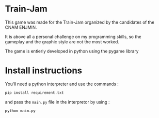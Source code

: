 # Train-Jam

This game was made for the Train-Jam organized by the candidates of the CNAM ENJMIN. 

It is above all a personal challenge on my programming skills, so the gameplay and the graphic style are not the most worked.

The game is entierly developed in python using the pygame library


# Install instructions

You'll need a python interpreter and use the commands :

```py
pip install requirement.txt
```

and pass the `main.py` file in the interpretor by using :

```py
python main.py
```
